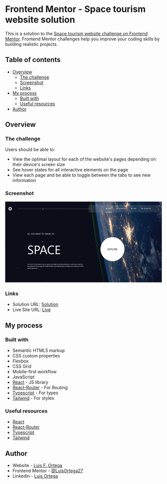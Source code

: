 # Frontend Mentor - Space tourism website solution

This is a solution to the [Space tourism website challenge on Frontend Mentor](https://www.frontendmentor.io/challenges/space-tourism-multipage-website-gRWj1URZ3). Frontend Mentor challenges help you improve your coding skills by building realistic projects.

## Table of contents

- [Overview](#overview)
  - [The challenge](#the-challenge)
  - [Screenshot](#screenshot)
  - [Links](#links)
- [My process](#my-process)
  - [Built with](#built-with)
  - [Useful resources](#useful-resources)
- [Author](#author)

## Overview

### The challenge

Users should be able to:

- View the optimal layout for each of the website's pages depending on their device's screen size
- See hover states for all interactive elements on the page
- View each page and be able to toggle between the tabs to see new information

### Screenshot

![](./public/assets/thumbnail-space-tourism-website-main.png)

### Links

- Solution URL: [Solution](https://github.com/LuisOrtega27/space-tourism-website-main)
- Live Site URL: [Live](https://luisortega27.github.io/space-tourism-website-main/)

## My process

### Built with

- Semantic HTML5 markup
- CSS custom properties
- Flexbox
- CSS Grid
- Mobile-first workflow
- JavaScript
- [React](https://reactjs.org/) - JS library
- [React-Router](https://reactrouter.com/home) - For Routing
- [Typescript](https://www.typescriptlang.org/docs/) - For types
- [Tailwind](https://tailwindcss.com) - For styles

### Useful resources

- [React](https://reactjs.org/)
- [React-Router](https://reactrouter.com/home)
- [Typescript](https://www.typescriptlang.org/docs/)
- [Tailwind](https://tailwindcss.com)

## Author

- Website - [Luis F. Ortega](https://luisortega27.github.io/portfolio/)
- Frontend Mentor - [@LuisOrtega27](https://www.frontendmentor.io/profile/LuisOrtega27)
- Linkedin - [Luis Ortega](www.linkedin.com/in/luis-ortega-408127243)
